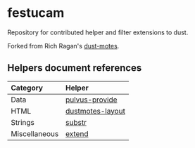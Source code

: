 # festucam

Repository for contributed helper and filter extensions to dust.

Forked from Rich Ragan's [dust-motes](https://github.com/rragan/dust-motes).

## Helpers document references

|Category|Helper|
|:---|:---|
|Data|[pulvus-provide](master/src/helpers/data/provide)|
|HTML|[dustmotes-layout](master/src/helpers/html/layout)|
|Strings|[substr](master/src/helpers/strings/substr)|
|Miscellaneous|[extend](master/src/helpers/miscellaneous/extend)|
